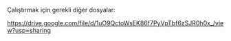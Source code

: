 Çalıştırmak için gerekli diğer dosyalar:

https://drive.google.com/file/d/1uO9QctoWsEK86f7PyVpTbf6zSJR0h0x_/view?usp=sharing
